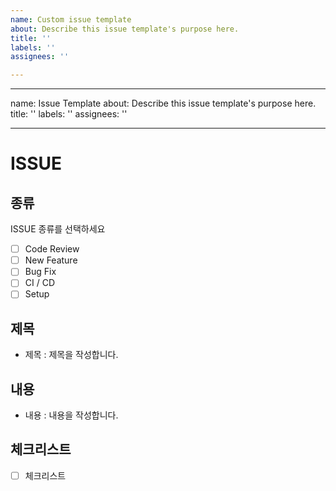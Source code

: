 ```yaml
---
name: Custom issue template
about: Describe this issue template's purpose here.
title: ''
labels: ''
assignees: ''

---
```


---
name: Issue Template
about: Describe this issue template's purpose here.
title: ''
labels: ''
assignees: ''

---

# ISSUE

## 종류

ISSUE 종류를 선택하세요

- [ ] Code Review
- [ ] New Feature
- [ ] Bug Fix
- [ ] CI / CD
- [ ] Setup

## 제목

- 제목 : 제목을 작성합니다.

## 내용

- 내용 : 내용을 작성합니다.

## 체크리스트

- [ ] 체크리스트
